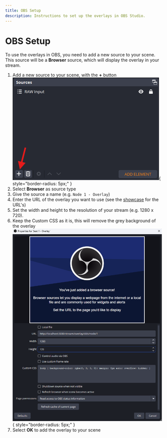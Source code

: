 ```yaml
---
title: OBS Setup
description: Instructions to set up the overlays in OBS Studio.
---
```


# OBS Setup

To use the overlays in OBS, you need to add a new source to your scene. This source will be a **Browser** source, which will display the overlay in your stream.

1. Add a new source to your scene, with the **+** button
    ![IMAGE](../assets/img/obs_add-source.png){ style="border-radius: 5px;" }
2. Select **Browser** as source type
3. Give the source a name (e.g. `Node 1 - Overlay`)
4. Enter the URL of the overlay you want to use (see the [showcase](../overlays/index.md) for the URL's)
5. Set the width and height to the resolution of your stream (e.g. 1280 x 720).
6. Keep the Custom CSS as it is, this will remove the grey background of the overlay
    ![IMAGE](../assets/img/obs_settings-source.png){ style="border-radius: 5px;" }
7. Select **OK** to add the overlay to your scene
